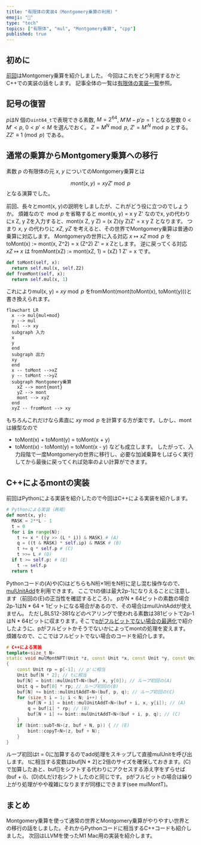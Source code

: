 ```yaml
---
title: "有限体の実装4（Montgomery乗算の利用）"
emoji: "🧮"
type: "tech"
topics: ["有限体", "mul", "Montgomery乗算", "cpp"]
published: true
---
```

## 初めに

[前回](https://zenn.dev/herumi/articles/finite-field-03-mul)はMontgomery乗算を紹介しました。
今回はこれをどう利用するかとC++での実装の話をします。
記事全体の一覧は[有限体の実装一覧](https://zenn.dev/herumi/articles/finite-field-01-add#%E6%9C%89%E9%99%90%E4%BD%93%E3%81%AE%E5%AE%9F%E8%A3%85%E4%B8%80%E8%A6%A7)参照。

## 記号の復習
$p$は$N$ 個の`uint64_t`で表現できる素数, $M=2^{64}$, $M' M - p' p = 1$ となる整数 $0 < M' < p$, $0 < p' < M$ を選んでおく。
$Z = M^N \bmod{p}$, $Z' = M'^N \bmod{p}$ とする。$Z Z' \equiv 1 \pmod{p}$ である。

## 通常の乗算からMontgomery乗算への移行
素数 $p$ の有限体の元 $x$, $y$ についてのMontgomery乗算とは

$$
mont(x, y) = x y Z' \bmod{p}
$$
となる演算でした。

前回、長々とmont(x, y)の説明をしましたが、これがどう役に立つのでしょうか。
煩雑なので ${}\bmod{p}$ を省略すると mont(x, y) = x y Z' なのでx, yの代わりにx Z, y Zを入力すると、mont(x Z, y Z) = (x Z)(y Z)Z' = x y Z となります。
つまり $x$, $y$ の代わりに $x Z$, $y Z$ を考えると、その世界でMontgomery乗算は普通の乗算に対応します。
Montgomeryの世界に入る対応 $x \mapsto x Z \bmod{p}$ を toMont(x) := mont(x, Z^2) = x (Z^2) Z' = x Zとします。
逆に戻ってくる対応 $x Z \mapsto x$ は fromMont(xZ) := mont(xZ, 1) = (xZ) 1 Z' = x です。

```python
def toMont(self, x):
  return self.mul(x, self.Z2)
def fromMont(self, x):
  return self.mul(x, 1)
```

これによりmul(x, y) = $xy \bmod{p}$ をfromMont(mont(toMont(x), toMont(y)))と書き換えられます。

```mermaid
flowchart LR
  x --> mul{mul+mod}
  y --> mul
  mul --> xy
  subgraph 入力
  x
  y
  end
  subgraph 出力
  xy
  end
  x -- toMont -->xZ
  y -- toMont -->yZ
  subgraph Montgomery乗算
    xZ --> mont{mont}
    yZ --> mont
    mont --> xyZ
  end
  xyZ -- fromMont --> xy
```

もちろんこれだけなら素直に $xy \bmod{p}$ を計算する方が楽です。しかし、montは線型なので
- toMont(x) + toMont(y) = toMont(x + y)
- toMont(x) - toMont(y) = toMont(x - y)
なども成立します。
したがって、入力段階で一度Montgomeryの世界に移行し、必要な加減乗算をしばらく実行してから最後に戻ってくれば効率のよい計算ができます。

## C++によるmontの実装
前回はPythonによる実装を紹介したので今回はC++による実装を紹介します。

```python
# Pythonによる実装（再掲）
def mont(x, y):
  MASK = 2**L - 1
  t = 0
  for i in range(N):
    t += x * ((y >> (L * i)) & MASK) # (A)
    q = ((t & MASK) * self.ip) & MASK # (B)
    t += q * self.p # (C)
    t >>= L # (D)
  if t >= self.p: # (E)
    t -= self.p
  return t
```

Pythonコードの(A)や(C)はどちらもN桁×1桁をN桁に足し混む操作なので、[mulUnitAdd](https://zenn.dev/herumi/articles/bitint-07-gen-asm#mulunitadd%E3%81%AE%E5%A0%B4%E5%90%88)を利用できます。
ここでtの値は最大2p-1になりえることに注意します（前回の(E)の正当性を確認するところ）。
pがN * 64ビットの素数の場合2p-1はN * 64 + 1ビットになる場合があるので、その場合はmulUnitAddが使えません。
ただしBLS12-381などのペアリングで使われる素数は381ビットで2p-1はN * 64ビットに収まります｡
そこで[pがフルビットでない場合の最適化](https://zenn.dev/herumi/articles/finite-field-02-sub#p%E3%81%8C%E3%83%95%E3%83%AB%E3%83%93%E3%83%83%E3%83%88%E3%81%A7%E3%81%AA%E3%81%84%E5%A0%B4%E5%90%88%E3%81%AE%E6%9C%80%E9%81%A9%E5%8C%96)で紹介したように、pがフルビットかそうでないかによってmontの処理を変えます。
煩雑なので、ここではフルビットでない場合のコードを紹介します。

```cpp
# C++による実装
template<size_t N>
static void mulMontNFT(Unit *z, const Unit *x, const Unit *y, const Unit *p)
{
    const Unit rp = p[-1]; // p'に相当
    Unit buf[N * 2]; // tに相当
    buf[N] = bint::mulUnitT<N>(buf, x, y[0]); // ループ初回の(A)
    Unit q = buf[0] * rp; // ループ初回の(B)
    buf[N] += bint::mulUnitAddT<N>(buf, p, q); // ループ初回の(C)
    for (size_t i = 1; i < N; i++) {
        buf[N + i] = bint::mulUnitAddT<N>(buf + i, x, y[i]); // (A)
        q = buf[i] * rp; // (B)
        buf[N + i] += bint::mulUnitAddT<N>(buf + i, p, q); // (C)
    }
    if (bint::subT<N>(z, buf + N, p)) { // (E)
        bint::copyT<N>(z, buf + N);
    }
}
```
ループ初回はt = 0に加算するのでadd処理をスキップして直接mulUnitを呼び出します。
tに相当する変数はbuf[N * 2]と2倍のサイズを確保しておきます。(C)で加算したあと、buf[]をシフトする代わりにアクセスする添え字をずらせば(buf + i)、(D)のLだけ右シフトしたのと同じです。
pがフルビットの場合は繰り上がり処理がやや複雑になりますが同様にできます(see mulMontT)。

## まとめ
Montgomery乗算を使って通常の世界とMontgomery乗算がやりやすい世界との移行の話をしました。それからPythonコードに相当するC++コードも紹介しました。
次回はLLVMを使ったM1 Mac用の実装を紹介します。